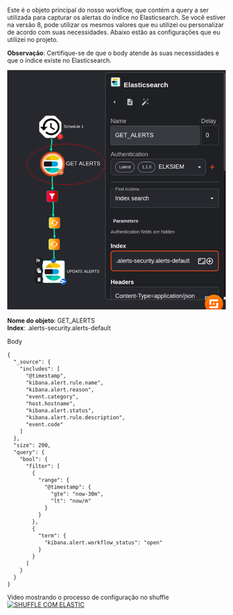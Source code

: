 Este é o objeto principal do nosso workflow, que contém a query a ser utilizada para capturar os alertas do índice no Elasticsearch. Se você estiver na versão 8, pode utilizar os mesmos valores que eu utilizei ou personalizar de acordo com suas necessidades. Abaixo estão as configurações que eu utilizei no projeto.

**Observação**: Certifique-se de que o body atende às suas necessidades e que o índice existe no Elasticsearch.

![Node_ELK](https://github.com/carlossilva9867/soc-opensource-ia/blob/main/IMG/node_elk_shuffle.png)


**Nome do objeto**: GET_ALERTS\
**Index**: .alerts-security.alerts-default

Body
```
{
  "_source": {
    "includes": [
      "@timestamp",
      "kibana.alert.rule.name",
      "kibana.alert.reason",
      "event.category",
      "host.hostname",
      "kibana.alert.status",
      "kibana.alert.rule.description",
      "event.code"
    ]
  },
  "size": 200,
  "query": {
    "bool": {
      "filter": [
        {
          "range": {
            "@timestamp": {
              "gte": "now-30m",
              "lt": "now/m"
            }
          }
        },
        {
          "term": {
            "kibana.alert.workflow_status": "open"
          }
        }
      ]
    }
  }
}
``` 

Video mostrando o processo de configuração no shuffle
[![SHUFFLE COM ELASTIC](https://img.youtube.com/vi/LfXCBtRyodM/maxresdefault.jpg)](https://youtu.be/_pajqTdyLkU)